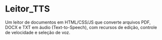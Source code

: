 # Leitor_TTS
Um leitor de documentos em HTML/CSS/JS que converte arquivos PDF, DOCX e TXT em áudio (Text-to-Speech), com recursos de edição, controle de velocidade e seleção de voz.

